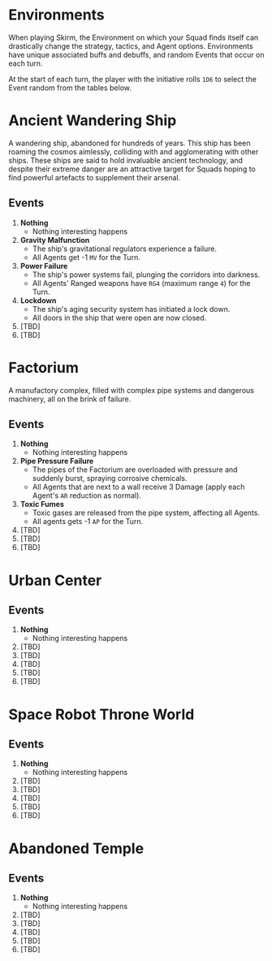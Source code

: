 # Environments

When playing Skirm, the Environment on which your Squad finds itself can drastically change the strategy, tactics, and Agent options. Environments have unique associated buffs and debuffs, and random Events that occur on each turn.

At the start of each turn, the player with the initiative rolls `1D6` to select the Event random from the tables below.

# Ancient Wandering Ship

A wandering ship, abandoned for hundreds of years. This ship has been roaming the cosmos aimlessly, colliding with and agglomerating with other ships. These ships are said to hold invaluable ancient technology, and despite their extreme danger are an attractive target for Squads hoping to find powerful artefacts to supplement their arsenal.

## Events

1. **Nothing**
    - Nothing interesting happens
1. **Gravity Malfunction**
    - The ship's gravitational regulators experience a failure.
    - All Agents get -1 `MV` for the Turn.
1. **Power Failure**
    - The ship's power systems fail, plunging the corridors into darkness.
    - All Agents' Ranged weapons have `RG4` (maximum range `4`) for the Turn.
1. **Lockdown**
    - The ship's aging security system has initiated a lock down.
    - All doors in the ship that were open are now closed.
1. [TBD]
1. [TBD]

# Factorium

A manufactory complex, filled with complex pipe systems and dangerous machinery, all on the brink of failure.

## Events

1. **Nothing**
    - Nothing interesting happens
1. **Pipe Pressure Failure**
    - The pipes of the Factorium are overloaded with pressure and suddenly burst, spraying corrosive chemicals.
    - All Agents that are next to a wall receive 3 Damage (apply each Agent's `AR` reduction as normal).
1. **Toxic Fumes**
    - Toxic gases are released from the pipe system, affecting all Agents.
    - All agents gets -1 `AP` for the Turn.
1. [TBD]
1. [TBD]
1. [TBD]

# Urban Center

## Events

1. **Nothing**
    - Nothing interesting happens
1. [TBD]
1. [TBD]
1. [TBD]
1. [TBD]
1. [TBD]

# Space Robot Throne World

## Events

1. **Nothing**
    - Nothing interesting happens
1. [TBD]
1. [TBD]
1. [TBD]
1. [TBD]
1. [TBD]

# Abandoned Temple

## Events

1. **Nothing**
    - Nothing interesting happens
1. [TBD]
1. [TBD]
1. [TBD]
1. [TBD]
1. [TBD]